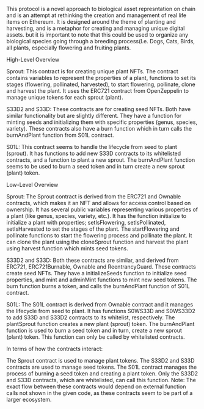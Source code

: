This protocol is a novel approach to biological asset represntation on chain and is an attempt at rethinking the  creation and management of real life items on Ethereum. It is designed around the theme of planting and harvesting, and is a metaphor for creating and managing unique digital assets. but it is important to note that this could be used to organize any biological species going through a breeding process(I.e. Dogs, Cats, Birds, all plants, especially flowering and fruiting plants. 

High-Level Overview

Sprout: This contract is for creating unique plant NFTs. The contract contains variables to represent the properties of a plant, functions to set its stages (flowering, pollinated, harvested), to start flowering, pollinate, clone and harvest the plant. It uses the ERC721 contract from OpenZeppelin to manage unique tokens for each sprout (plant).

S33D2 and S33D: These contracts are for creating seed NFTs. Both have similar functionality but are slightly different. They have a function for minting seeds and initializing them with specific properties (genus, species, variety). These contracts also have a burn function which in turn calls the burnAndPlant function from S01L contract.

S01L: This contract seems to handle the lifecycle from seed to plant (sprout). It has functions to add new S33D contracts to its whitelisted contracts, and a function to plant a new sprout. The burnAndPlant function seems to be used to burn a seed token and in turn create a new sprout (plant) token.

Low-Level Overview

Sprout: The Sprout contract is derived from the ERC721 and Ownable contracts, which makes it an NFT and allows for access control based on ownership. It has several public variables representing various properties of a plant (like genus, species, variety, etc.). It has the function initialize to initialize a plant with properties; setIsFlowering, setIsPollinated, setIsHarvested to set the stages of the plant. The startFlowering and pollinate functions to start the flowering process and pollinate the plant. It can clone the plant using the cloneSprout function and harvest the plant using harvest function which mints seed tokens.

S33D2 and S33D: Both these contracts are similar, and derived from ERC721, ERC721Burnable, Ownable and ReentrancyGuard. These contracts create seed NFTs. They have a initializeSeeds function to initialize seed properties, and mint and adminMint functions to mint new seed tokens. The burn function burns a token, and calls the burnAndPlant function of S01L contract.

S01L: The S01L contract is derived from Ownable contract and it manages the lifecycle from seed to plant. It has functions S0WS33D and S0WS33D2 to add S33D and S33D2 contracts to its whitelist, respectively. The plantSprout function creates a new plant (sprout) token. The burnAndPlant function is used to burn a seed token and in turn, create a new sprout (plant) token. This function can only be called by whitelisted contracts.

In terms of how the contracts interact:

The Sprout contract is used to manage plant tokens.
The S33D2 and S33D contracts are used to manage seed tokens.
The S01L contract manages the process of burning a seed token and creating a plant token. Only the S33D2 and S33D contracts, which are whitelisted, can call this function.
Note: The exact flow between these contracts would depend on external function calls not shown in the given code, as these contracts seem to be part of a larger ecosystem.
